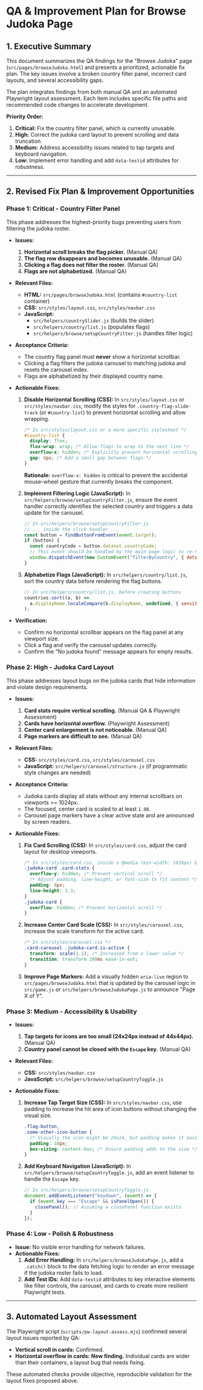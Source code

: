 # QA & Improvement Plan for Browse Judoka Page

## 1. Executive Summary

This document summarizes the QA findings for the "Browse Judoka" page (`src/pages/browseJudoka.html`) and presents a prioritized, actionable fix plan. The key issues involve a broken country filter panel, incorrect card layouts, and several accessibility gaps.

The plan integrates findings from both manual QA and an automated Playwright layout assessment. Each item includes specific file paths and recommended code changes to accelerate development.

**Priority Order:**

1. **Critical:** Fix the country filter panel, which is currently unusable.
2. **High:** Correct the judoka card layout to prevent scrolling and data truncation.
3. **Medium:** Address accessibility issues related to tap targets and keyboard navigation.
4. **Low:** Implement error handling and add `data-testid` attributes for robustness.

---

## 2. Revised Fix Plan & Improvement Opportunities

### Phase 1: Critical - Country Filter Panel

This phase addresses the highest-priority bugs preventing users from filtering the judoka roster.

- **Issues:**
  1. **Horizontal scroll breaks the flag picker.** (Manual QA)
  2. **The flag row disappears and becomes unusable.** (Manual QA)
  3. **Clicking a flag does not filter the roster.** (Manual QA)
  4. **Flags are not alphabetized.** (Manual QA)

- **Relevant Files:**
  - **HTML:** `src/pages/browseJudoka.html` (contains `#country-list` container)
  - **CSS:** `src/styles/layout.css`, `src/styles/navbar.css`
  - **JavaScript:**
    - `src/helpers/countrySlider.js` (builds the slider)
    - `src/helpers/country/list.js` (populates flags)
    - `src/helpers/browse/setupCountryFilter.js` (handles filter logic)

- **Acceptance Criteria:**
  - The country flag panel must **never** show a horizontal scrollbar.
  - Clicking a flag filters the judoka carousel to matching judoka and resets the carousel index.
  - Flags are alphabetized by their displayed country name.

- **Actionable Fixes:**
  1. **Disable Horizontal Scrolling (CSS):** In `src/styles/layout.css` or `src/styles/navbar.css`, modify the styles for `.country-flag-slide-track` (or `#country-list`) to prevent horizontal scrolling and allow wrapping.

     ```css
     /* In src/styles/layout.css or a more specific stylesheet */
     #country-list {
       display: flex;
       flex-wrap: wrap; /* Allow flags to wrap to the next line */
       overflow-x: hidden; /* Explicitly prevent horizontal scrolling */
       gap: 8px; /* Add a small gap between flags */
     }
     ```

     **Rationale:** `overflow-x: hidden` is critical to prevent the accidental mouse-wheel gesture that currently breaks the component.

  2. **Implement Filtering Logic (JavaScript):** In `src/helpers/browse/setupCountryFilter.js`, ensure the event handler correctly identifies the selected country and triggers a data update for the carousel.

     ```javascript
     // In src/helpers/browse/setupCountryFilter.js
     // ... inside the click handler ...
     const button = findButtonFromEvent(event.target);
     if (button) {
       const countryCode = button.dataset.countryCode;
       // This event should be handled by the main page logic to re-render the carousel
       window.dispatchEvent(new CustomEvent("filterByCountry", { detail: { countryCode } }));
     }
     ```

  3. **Alphabetize Flags (JavaScript):** In `src/helpers/country/list.js`, sort the country data before rendering the flag buttons.

     ```javascript
     // In src/helpers/country/list.js, before creating buttons
     countries.sort((a, b) =>
       a.displayName.localeCompare(b.displayName, undefined, { sensitivity: "base" })
     );
     ```

- **Verification:**
  - Confirm no horizontal scrollbar appears on the flag panel at any viewport size.
  - Click a flag and verify the carousel updates correctly.
  - Confirm the "No judoka found" message appears for empty results.

### Phase 2: High - Judoka Card Layout

This phase addresses layout bugs on the judoka cards that hide information and violate design requirements.

- **Issues:**
  1. **Card stats require vertical scrolling.** (Manual QA & Playwright Assessment)
  2. **Cards have horizontal overflow.** (Playwright Assessment)
  3. **Center card enlargement is not noticeable.** (Manual QA)
  4. **Page markers are difficult to see.** (Manual QA)

- **Relevant Files:**
  - **CSS:** `src/styles/card.css`, `src/styles/carousel.css`
  - **JavaScript:** `src/helpers/carousel/structure.js` (if programmatic style changes are needed)

- **Acceptance Criteria:**
  - Judoka cards display all stats without any internal scrollbars on viewports >= 1024px.
  - The focused, center card is scaled to at least `1.08`.
  - Carousel page markers have a clear active state and are announced by screen readers.

- **Actionable Fixes:**
  1. **Fix Card Scrolling (CSS):** In `src/styles/card.css`, adjust the card layout for desktop viewports.

     ```css
     /* In src/styles/card.css, inside a @media (min-width: 1024px) block */
     .judoka-card .card-stats {
       overflow-y: hidden; /* Prevent vertical scroll */
       /* Adjust padding, line-height, or font-size to fit content */
       padding: 8px;
       line-height: 1.3;
     }
     .judoka-card {
       overflow: hidden; /* Prevent horizontal scroll */
     }
     ```

  2. **Increase Center Card Scale (CSS):** In `src/styles/carousel.css`, increase the scale transform for the active card.

     ```css
     /* In src/styles/carousel.css */
     .card-carousel .judoka-card.is-active {
       transform: scale(1.1); /* Increased from a lower value */
       transition: transform 200ms ease-in-out;
     }
     ```

  3. **Improve Page Markers:** Add a visually hidden `aria-live` region to `src/pages/browseJudoka.html` that is updated by the carousel logic in `src/game.js` or `src/helpers/browseJudokaPage.js` to announce "Page X of Y".

### Phase 3: Medium - Accessibility & Usability

- **Issues:**
  1. **Tap targets for icons are too small (24x24px instead of 44x44px).** (Manual QA)
  2. **Country panel cannot be closed with the `Escape` key.** (Manual QA)

- **Relevant Files:**
  - **CSS:** `src/styles/navbar.css`
  - **JavaScript:** `src/helpers/browse/setupCountryToggle.js`

- **Actionable Fixes:**
  1. **Increase Tap Target Size (CSS):** In `src/styles/navbar.css`, use padding to increase the hit area of icon buttons without changing the visual size.

     ```css
     .flag-button,
     .some-other-icon-button {
       /* Visually the icon might be 24x24, but padding makes it easier to tap */
       padding: 10px;
       box-sizing: content-box; /* Ensure padding adds to the size */
     }
     ```

  2. **Add Keyboard Navigation (JavaScript):** In `src/helpers/browse/setupCountryToggle.js`, add an event listener to handle the `Escape` key.

     ```javascript
     // In src/helpers/browse/setupCountryToggle.js
     document.addEventListener("keydown", (event) => {
       if (event.key === "Escape" && isPanelOpen()) {
         closePanel(); // Assuming a closePanel function exists
       }
     });
     ```

### Phase 4: Low - Polish & Robustness

- **Issue:** No visible error handling for network failures.
- **Actionable Fixes:**
  1. **Add Error Handling:** In `src/helpers/browseJudokaPage.js`, add a `.catch()` block to the data fetching logic to render an error message if the judoka roster fails to load.
  2. **Add Test IDs:** Add `data-testid` attributes to key interactive elements like filter controls, the carousel, and cards to create more resilient Playwright tests.

---

## 3. Automated Layout Assessment

The Playwright script (`scripts/pw-layout-assess.mjs`) confirmed several layout issues reported by QA:

- **Vertical scroll in cards:** Confirmed.
- **Horizontal overflow in cards:** **New finding.** Individual cards are wider than their containers, a layout bug that needs fixing.

These automated checks provide objective, reproducible validation for the layout fixes proposed above.
